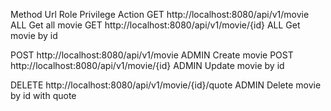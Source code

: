 Method	Url	Role Privilege	Action
GET	http://localhost:8080/api/v1/movie	ALL	Get all movie
GET	http://localhost:8080/api/v1/movie/{id}	ALL	Get movie by id

POST	http://localhost:8080/api/v1/movie	ADMIN	Create movie
POST	http://localhost:8080/api/v1/movie/{id}	ADMIN	Update movie by id

DELETE	http://localhost:8080/api/v1/movie/{id}/quote	ADMIN	Delete movie by id with quote
